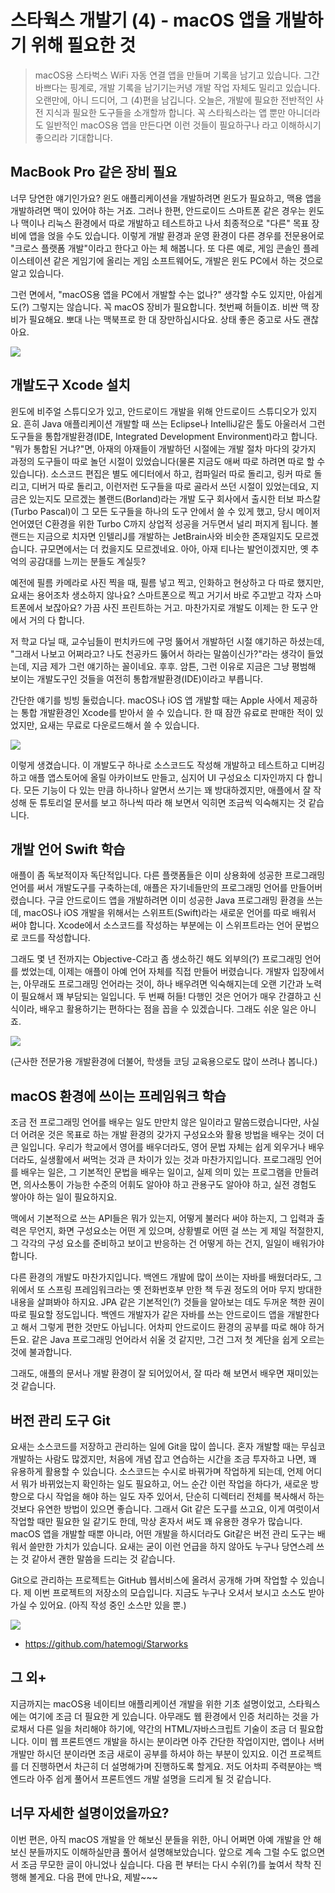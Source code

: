 # 스타웍스 개발기 (4) - macOS 앱을 개발하기 위해 필요한 것

> macOS용 스타벅스 WiFi 자동 연결 앱을 만들며 기록을 남기고 있습니다. 그간 바쁘다는 핑계로, 개발 기록을 남기기는커녕 개발 작업 자체도 밀리고 있습니다. 오랜만에, 아니 드디어, 그 (4)편을 남깁니다. 오늘은, 개발에 필요한 전반적인 사전 지식과 필요한 도구들을 소개할까 합니다. 꼭 스타웍스라는 앱 뿐만 아니더라도 일반적인 macOS용 앱을 만든다면 이런 것들이 필요하구나 라고 이해하시기 좋으리라 기대합니다.

## MacBook Pro 같은 장비 필요

너무 당연한 얘기인가요? 윈도 애플리케이션을 개발하려면 윈도가 필요하고, 맥용 앱을 개발하려면 맥이 있어야 하는 거죠. 그러나 한편, 안드로이드 스마트폰 같은 경우는 윈도나 맥이나 리눅스 환경에서 따로 개발하고 테스트하고 나서 최종적으로 "다른" 목표 장비에 앱을 얹을 수도 있습니다. 이렇게 개발 환경과 운영 환경이 다른 경우를 전문용어로 "크로스 플랫폼 개발"이라고 한다고 아는 체 해봅니다. 또 다른 예로, 게임 콘솔인 플레이스테이션 같은 게임기에 올리는 게임 소프트웨어도, 개발은 윈도 PC에서 하는 것으로 알고 있습니다.

그런 면에서, "macOS용 앱을 PC에서 개발할 수는 없나?" 생각할 수도 있지만, 아쉽게도(?) 그렇지는 않습니다. 꼭 macOS 장비가 필요합니다. 첫번째 허들이죠. 비싼 맥 장비가 필요해요. 뽀대 나는 맥북프로 한 대 장만하십시다요. 상태 좋은 중고로 사도 괜찮아요.

![](starworks/macbookpro.png)

## 개발도구 Xcode 설치

윈도에 비주얼 스튜디오가 있고, 안드로이드 개발을 위해 안드로이드 스튜디오가 있지요. 흔히 Java 애플리케이션 개발할 때 쓰는 Eclipse나 IntelliJ같은 툴도 아울러서 그런 도구들을 통합개발환경(IDE, Integrated Development Environment)라고 합니다. "뭐가 통합된 거냐?"면, 아재의 아재들이 개발하던 시절에는 개발 절차 마다의 갖가지 과정의 도구들이 따로 놀던 시절이 있었습니다(물론 지금도 애써 따로 하려면 따로 할 수 있습니다). 소스코드 편집은 별도 에디터에서 하고, 컴파일러 따로 돌리고, 링커 따로 돌리고, 디버거 따로 돌리고, 이런저런 도구들을 따로 골라서 쓰던 시절이 있었는데요, 지금은 있는지도 모르겠는 볼랜드(Borland)라는 개발 도구 회사에서 출시한 터보 파스칼(Turbo Pascal)이 그 모든 도구들을 하나의 도구 안에서 쓸 수 있게 했고, 당시 메이저 언어였던 C환경을 위한 Turbo C까지 상업적 성공을 거두면서 널리 퍼지게 됩니다. 볼랜드는 지금으로 치자면 인텔리J를 개발하는 JetBrain사와 비슷한 존재일지도 모르겠습니다. 규모면에서는 더 컸을지도 모르겠네요. 아아, 아재 티나는 발언이겠지만, 옛 추억의 공감대를 느끼는 분들도 계실듯?

예전에 필름 카메라로 사진 찍을 때, 필름 넣고 찍고, 인화하고 현상하고 다 따로 했지만, 요새는 용어조차 생소하지 않나요? 스마트폰으로 찍고 거기서 바로 주고받고 각자 스마트폰에서 보잖아요? 가끔 사진 프린트하는 거고. 마찬가지로 개발도 이제는 한 도구 안에서 거의 다 합니다.

저 학교 다닐 때, 교수님들이 펀치카드에 구멍 뚫어서 개발하던 시절 얘기하곤 하셨는데, "그래서 나보고 어쩌라고? 나도 천공카드 뚫어서 하라는 말씀이신가?"라는 생각이 들었는데, 지금 제가 그런 얘기하는 꼴이네요. 후후. 암튼, 그런 이유로 지금은 그냥 평범해 보이는 개발도구인 것들을 여전히 통합개발환경(IDE)이라고 부릅니다.

간단한 얘기를 빙빙 둘렀습니다. macOS나 iOS 앱 개발할 때는 Apple 사에서 제공하는 통합 개발환경인 Xcode를 받아서 쓸 수 있습니다. 한 때 잠깐 유료로 판매한 적이 있었지만, 요새는 무료로 다운로드해서 쓸 수 있습니다.

![](starworks/xcode-interface-builder-large.png)

이렇게 생겼습니다. 이 개발도구 하나로 소스코드도 작성해 개발하고 테스트하고 디버깅하고 애플 앱스토어에 올릴 아카이브도 만들고, 심지어 UI 구성요소 디자인까지 다 합니다. 모든 기능이 다 있는 만큼 하나하나 알면서 쓰기는 꽤 방대하겠지만, 애플에서 잘 작성해 둔 튜토리얼 문서를 보고 하나씩 따라 해 보면서 익히면 조금씩 익숙해지는 것 같습니다.

## 개발 언어 Swift 학습

애플이 좀 독보적이자 독단적입니다. 다른 플랫폼들은 이미 상용화에 성공한 프로그래밍 언어를 써서 개발도구를 구축하는데, 애플은 자기네들만의 프로그래밍 언어를 만들어버렸습니다. 구글 안드로이드 앱을 개발하려면 이미 성공한 Java 프로그래밍 환경을 쓰는데, macOS나 iOS 개발을 위해서는 스위프트(Swift)라는 새로운 언어를 따로 배워서 써야 합니다. Xcode에서 소스코드를 작성하는 부분에는 이 스위프트라는 언어 문법으로 코드를 작성합니다.

그래도 몇 년 전까지는 Objective-C라고 좀 생소하긴 해도 외부의(?) 프로그래밍 언어를 썼었는데, 이제는 애플이 아예 언어 자체를 직접 만들어 버렸습니다. 개발자 입장에서는, 아무래도 프로그래밍 언어라는 것이, 하나 배우려면 익숙해지는데 오랜 기간과 노력이 필요해서 꽤 부담되는 일입니다. 두 번째 허들! 다행인 것은 언어가 매우 간결하고 신식이라, 배우고 활용하기는 편하다는 점을 꼽을 수 있겠습니다. 그래도 쉬운 일은 아니죠.

[![](starworks/swift.png)](https://developer.apple.com/swift/)

(근사한 전문가용 개발환경에 더불어, 학생들 코딩 교육용으로도 많이 쓰려나 봅니다.)

## macOS 환경에 쓰이는 프레임워크 학습

조금 전 프로그래밍 언어를 배우는 일도 만만치 않은 일이라고 말씀드렸습니다만, 사실 더 어려운 것은 목표로 하는 개발 환경의 갖가지 구성요소와 활용 방법을 배우는 것이 더 큰 일입니다. 우리가 학교에서 영어를 배우더라도, 영어 문법 자체는 쉽게 외우거나 배우더라도, 실생활에서 써먹는 것과 큰 차이가 있는 것과 마찬가지입니다. 프로그래밍 언어를 배우는 일은, 그 기본적인 문법을 배우는 일이고, 실제 의미 있는 프로그램을 만들려면, 의사소통이 가능한 수준의 어휘도 알아야 하고 관용구도 알아야 하고, 실전 경험도 쌓아야 하는 일이 필요하지요.

맥에서 기본적으로 쓰는 API들은 뭐가 있는지, 어떻게 불러다 써야 하는지, 그 입력과 출력은 무언지, 화면 구성요소는 어떤 게 있으며, 상황별로 어떤 걸 쓰는 게 제일 적절한지, 그 각각의 구성 요소를 준비하고 보이고 반응하는 건 어떻게 하는 건지, 일일이 배워가야 합니다.

다른 환경의 개발도 마찬가지입니다. 백엔드 개발에 많이 쓰이는 자바를 배웠더라도, 그 위에서 또 스프링 프레임워크라는 옛 전화번호부 만한 책 두권 정도의 어마 무지 방대한 내용을 살펴봐야 하지요. JPA 같은 기본적인(?) 것들을 알아보는 데도 두꺼운 책한 권이 따로 필요할 정도입니다. 백엔드 개발자가 같은 자바를 쓰는 안드로이드 앱을 개발한다고 해서 그렇게 편한 것만도 아닙니다. 어차피 안드로이드 환경의 공부를 따로 해야 하거든요. 같은 Java 프로그래밍 언어라서 쉬울 것 같지만, 그건 그저 첫 계단을 쉽게 오르는 것에 불과합니다.

그래도, 애플의 문서나 개발 환경이 잘 되어있어서, 잘 따라 해 보면서 배우면 재미있는 것 같습니다.

## 버전 관리 도구 Git

요새는 소스코드를 저장하고 관리하는 일에 Git을 많이 씁니다. 혼자 개발할 때는 무심코 개발하는 사람도 많겠지만, 처음에 개념 잡고 연습하는 시간을 조금 투자하고 나면, 꽤 유용하게 활용할 수 있습니다. 소스코드는 수시로 바꿔가며 작업하게 되는데, 언제 어디서 뭐가 바뀌었는지 확인하는 일도 필요하고, 어느 순간 이런 작업을 하다가, 새로운 방향으로 다시 작업을 해야 하는 일도 자주 있어서, 단순히 디렉터리 전체를 복사해서 하는 것보다 유연한 방법이 있으면 좋습니다. 그래서 Git 같은 도구를 쓰고요, 이게 여럿이서 작업할 때만 필요한 일 같기도 한데, 막상 혼자서 써도 꽤 유용한 경우가 많습니다. macOS 앱을 개발할 때뿐 아니라, 어떤 개발을 하시더라도 Git같은 버전 관리 도구는 배워서 쓸만한 가치가 있습니다. 요새는 굳이 이런 언급을 하지 않아도 누구나 당연스레 쓰는 것 같아서 괜한 말씀을 드리는 것 같습니다.

Git으로 관리하는 프로젝트는 GitHub 웹서비스에 올려서 공개해 가며 작업할 수 있습니다. 제 이번 프로젝트의 저장소의 모습입니다. 지금도 누구나 오셔서 보시고 소스도 받아가실 수 있어요. (아직 작성 중인 소스만 있을 뿐.)

![](starworks/github.png)

* https://github.com/hatemogi/Starworks

## 그 외+

지금까지는 macOS용 네이티브 애플리케이션 개발을 위한 기초 설명이었고, 스타웍스에는 여기에 조금 더 필요한 게 있습니다. 아무래도 웹 환경에서 인증 처리하는 것을 가로채서 다른 일을 처리해야 하기에, 약간의 HTML/자바스크립트 기술이 조금 더 필요합니다. 이미 웹 프론트엔드 개발을 하시는 분이라면 아주 간단한 작업이지만, 앱이나 서버 개발만 하시던 분이라면 조금 새로이 공부를 하셔야 하는 부분이 있지요. 이건 프로젝트를 더 진행하면서 차근히 더 설명해가며 진행하도록 할게요. 저도 어차피 주력분야는 백엔드라 아주 쉽게 풀어서 프론트엔드 개발 설명을 드리게 될 것 같습니다.

## 너무 자세한 설명이었을까요?

이번 편은, 아직 macOS 개발을 안 해보신 분들을 위한, 아니 어쩌면 아예 개발을 안 해보신 분들까지도 이해하실만큼 풀어서 설명해보았습니다. 앞으로 계속 그럴 수도 없으면서 조금 무모한 글이 아니었나 싶습니다. 다음 편 부터는 다시 수위(?)를 높여서 착착 진행해 볼게요. 다음 편에 만나요, 제발~~~
